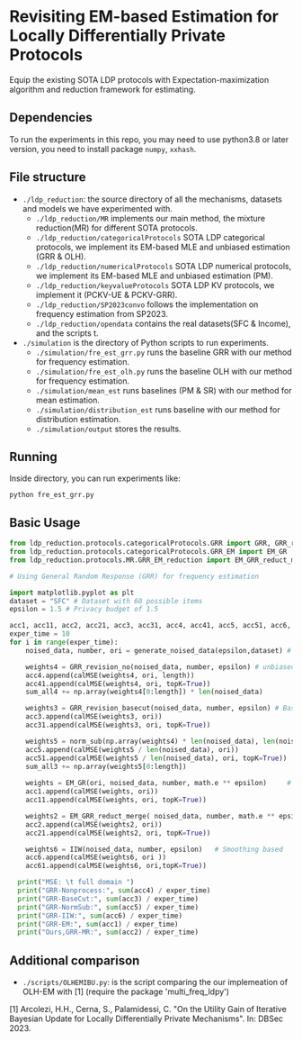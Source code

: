 # Revisiting EM-based Estimation for Locally Differentially Private Protocols
Equip the existing SOTA LDP protocols with Expectation-maximization algorithm and reduction framework for estimating.

## Dependencies
To run the experiments in this repo, you may need to use python3.8 or later version, you need to install package `numpy`, `xxhash`. 

## File structure
- `./ldp_reduction`: the source directory of all the mechanisms, datasets and models we have experimented with.
  - `./ldp_reduction/MR` implements our main method, the mixture reduction(MR) for different SOTA protocols.
  - `./ldp_reduction/categoricalProtocols` SOTA LDP categorical protocols, we implement its EM-based MLE and unbiased estimation (GRR & OLH).
  - `./ldp_reduction/numericalProtocols`  SOTA LDP numerical protocols, we implement its EM-based MLE and unbiased estimation (PM).
  - `./ldp_reduction/keyvalueProtocols`  SOTA LDP KV protocols, we implement it (PCKV-UE & PCKV-GRR).
  - `./ldp_reduction/SP2023convo` follows the implementation on frequency estimation from SP2023.
  - `./ldp_reduction/opendata` contains the real datasets(SFC & Income), and the scripts t.
- `./simulation` is the directory of Python scripts to run experiments.
  - `./simulation/fre_est_grr.py` runs the baseline GRR with our method for frequency estimation.
  - `./simulation/fre_est_olh.py` runs the baseline OLH with our method for frequency estimation.
  - `./simulation/mean_est` runs baselines (PM & SR) with our method for mean estimation.
  - `./simulation/distribution_est` runs baseline with our method for distribution estimation.
  - `./simulation/output` stores the results.
 
## Running
Inside directory, you can run experiments like:
```
python fre_est_grr.py
```

## Basic Usage
```python
from ldp_reduction.protocols.categoricalProtocols.GRR import GRR, GRR_revision_no, norm_sub, GRR_revision_basecut, IIW
from ldp_reduction.protocols.categoricalProtocols.GRR_EM import EM_GR
from ldp_reduction.protocols.MR.GRR_EM_reduction import EM_GRR_reduct_merge

# Using General Random Response (GRR) for frequency estimation

import matplotlib.pyplot as plt
dataset = "SFC" # Dataset with 60 possible items 
epsilon = 1.5 # Privacy budget of 1.5

acc1, acc11, acc2, acc21, acc3, acc31, acc4, acc41, acc5, acc51, acc6, acc61 = [[] for _ in range(12)]
exper_time = 10
for i in range(exper_time):
    noised_data, number, ori = generate_noised_data(epsilon,dataset) # simulate noised reports 

    weights4 = GRR_revision_no(noised_data, number, epsilon) # unbiased estimation
    acc4.append(calMSE(weights4, ori, length))
    acc41.append(calMSE(weights4, ori, topK=True))
    sum_all4 += np.array(weights4[0:length]) * len(noised_data)

    weights3 = GRR_revision_basecut(noised_data, number, epsilon) # Basecut
    acc3.append(calMSE(weights3, ori))
    acc31.append(calMSE(weights3, ori, topK=True))

    weights5 = norm_sub(np.array(weights4) * len(noised_data), len(noised_data)) # Normsub
    acc5.append(calMSE(weights5 / len(noised_data), ori))
    acc51.append(calMSE(weights5 / len(noised_data), ori, topK=True))
    sum_all3 += np.array(weights5[0:length])
    
    weights = EM_GR(ori, noised_data, number, math.e ** epsilon)     # EM
    acc1.append(calMSE(weights, ori))
    acc11.append(calMSE(weights, ori, topK=True))

    weights2 = EM_GRR_reduct_merge( noised_data, number, math.e ** epsilon)  # Ours, MR, merging strategy
    acc2.append(calMSE(weights2, ori))
    acc21.append(calMSE(weights2, ori, topK=True))

    weights6 = IIW(noised_data, number, epsilon)   # Smoothing based 
    acc6.append(calMSE(weights6, ori ))
    acc61.append(calMSE(weights6, ori,topK=True))

  print("MSE: \t full domain ")
  print("GRR-Nonprocess:", sum(acc4) / exper_time)
  print("GRR-BaseCut:", sum(acc3) / exper_time)
  print("GRR-NormSub:", sum(acc5) / exper_time)
  print("GRR-IIW:", sum(acc6) / exper_time)
  print("GRR-EM:", sum(acc1) / exper_time)
  print("Ours,GRR-MR:", sum(acc2) / exper_time)

```

## Additional comparison

- `./scripts/OLHEMIBU.py`: is the script comparing the our implemeation of OLH-EM  with [1] (require the package 'multi_freq_ldpy') 

[1] Arcolezi, H.H., Cerna, S., Palamidessi, C. "On the Utility Gain of Iterative Bayesian Update for Locally Differentially Private Mechanisms". In: DBSec 2023. 

